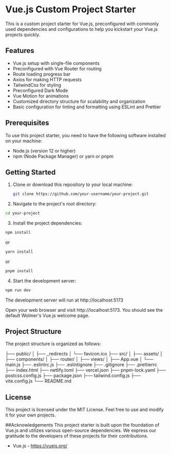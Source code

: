 # Vue.js Custom Project Starter

This is a custom project starter for Vue.js, preconfigured with commonly used dependencies and configurations to help you kickstart your Vue.js projects quickly.

## Features

- Vue.js setup with single-file components
- Preconfigured with Vue Router for routing
- Route loading progress bar
- Axios for making HTTP requests
- TailwindCss for styling
- Preconfigured Dark Mode
- Vue Motion for animations
- Customized directory structure for scalability and organization
- Basic configuration for linting and formatting using ESLint and Prettier

## Prerequisites

To use this project starter, you need to have the following software installed on your machine:

- Node.js (version 12 or higher)
- npm (Node Package Manager) or yarn or pnpm

## Getting Started

1. Clone or download this repository to your local machine:

   ```bash
   git clone https://github.com/your-username/your-project.git
   ```

2. Navigate to the project's root directory:

```bash
cd your-project
```

3. Install the project dependencies:

```bash
npm install
```

or

```bash
yarn install
```

or

```bash
pnpm install
```

4. Start the development server:

```bash
npm run dev
```

The development server will run at http://localhost:5173

Open your web browser and visit http://localhost:5173. You should see the default Wolmer's Vue.js welcome page.

## Project Structure

The project structure is organized as follows:

├── public/
│ ├── \_redirects
│ └── favicon.ico
├── src/
│ ├── assets/
│ ├── components/
│ ├── router/
│ ├── views/
│ ├── App.vue
│ └── main.js
├── .eslintrc.js
├── .eslintignore
├── .gitignore
├── .prettierrc
├── index.html
├── netlify.toml
├── vercel.json
├── pnpm-lock.yaml
├── postcss.config.js
├── package.json
├── tailwind.config.js
├── vite.config.js
└── README.md

## License

This project is licensed under the MIT License. Feel free to use and modify it for your own projects.

##Acknowledgements
This project starter is built upon the foundation of Vue.js and utilizes various open-source dependencies. We express our gratitude to the developers of these projects for their contributions.

- Vue.js - https://vuejs.org/
